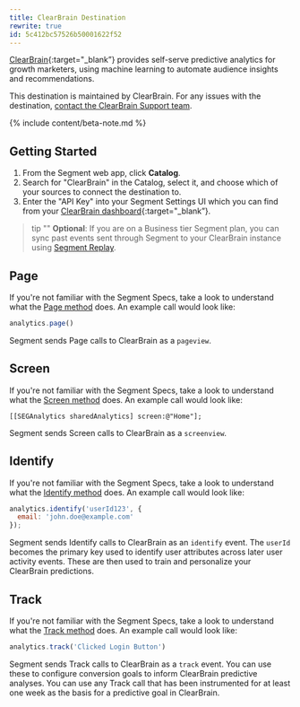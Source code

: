 ```yaml
---
title: ClearBrain Destination
rewrite: true
id: 5c412bc57526b50001622f52
---
```

[ClearBrain](https://clearbrain.com/?utm_source=segmentio&utm_medium=docs&utm_campaign=partners){:target="_blank”} provides self-serve predictive analytics for growth marketers, using machine learning to automate audience insights and recommendations.

This destination is maintained by ClearBrain. For any issues with the destination, [contact the ClearBrain Support team](mailto:support@clearbrain.com).

{% include content/beta-note.md %}


## Getting Started



1. From the Segment web app, click **Catalog**.
2. Search for "ClearBrain" in the Catalog, select it, and choose which of your sources to connect the destination to.
3. Enter the "API Key" into your Segment Settings UI which you can find from your [ClearBrain dashboard](https://app.clearbrain.com/connections){:target="_blank”}.

> tip ""
> **Optional**: If you are on a Business tier Segment plan, you can sync past events sent through Segment to your ClearBrain instance using [Segment Replay](/docs/guides/what-is-replay/).


## Page

If you're not familiar with the Segment Specs, take a look to understand what the [Page method](/docs/connections/spec/page/) does. An example call would look like:

```js
analytics.page()
```

Segment sends Page calls to ClearBrain as a `pageview`.


## Screen

If you're not familiar with the Segment Specs, take a look to understand what the [Screen method](/docs/connections/spec/page/) does. An example call would look like:

```objc
[[SEGAnalytics sharedAnalytics] screen:@"Home"];
```

Segment sends Screen calls to ClearBrain as a `screenview`.


## Identify

If you're not familiar with the Segment Specs, take a look to understand what the [Identify method](/docs/connections/spec/identify/) does. An example call would look like:

```js
analytics.identify('userId123', {
  email: 'john.doe@example.com'
});
```

Segment sends Identify calls to ClearBrain as an `identify` event. The `userId` becomes the primary key used to identify user attributes across later user activity events. These are then used to train and personalize your ClearBrain predictions.


## Track

If you're not familiar with the Segment Specs, take a look to understand what the [Track method](/docs/connections/spec/track/) does. An example call would look like:

```js
analytics.track('Clicked Login Button')
```

Segment sends Track calls to ClearBrain as a `track` event. You can use these to configure conversion goals to inform ClearBrain predictive analyses. You can use any Track call that has been instrumented for at least one week as the basis for a predictive goal in ClearBrain.
